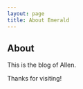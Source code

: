 ```yaml
---
layout: page
title: About Emerald
---
```

## About
This is the blog of Allen.

Thanks for visiting!
